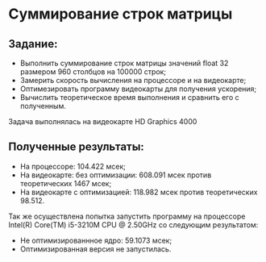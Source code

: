 # Суммирование строк матрицы
## Задание:
+ Выполнить суммирование строк матрицы значений float 32 размером 960 столбцов на 100000 строк;
+ Замерить скорость вычисления на процессоре и на видеокарте;
+ Оптимезировать программу видеокарты для получения ускорения;
+ Вычислить теоретическое время выполнения и сравнить его с полученным.

Задача выполнялась на видеокарте HD Graphics 4000

## Полученные результаты:
+ На процессоре: 104.422 мсек;
+ На видеокарте: без оптимизации: 608.091 мсек против теоретических 1467 мсек;
+ На видеокарте с оптимизацией: 118.982 мсек против теоретических 98.512.

Так же осуществлена попытка запустить программу на процессоре Intel(R) Core(TM) i5-3210M CPU @ 2.50GHz со следующим результатом:
+ Не оптимизированнное ядро: 59.1073 мсек;
+ Оптимизированная версия не запустилась.
